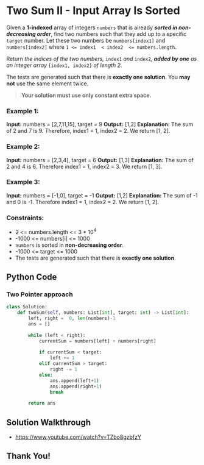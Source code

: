 # Two Sum II - Input Array Is Sorted


Given a  **1-indexed**  array of integers  `numbers`  that is already  **_sorted in non-decreasing order_**, find two numbers such that they add up to a specific  `target`  number. Let these two numbers be  `numbers[index1]`  and  `numbers[index2]`  where  `1 <= index1  < index2  <= numbers.length`.

Return _the indices of the two numbers,_ `index1` _and_ `index2`_,  **added by one**  as an integer array_ `[index1, index2]` _of length 2._

The tests are generated such that there is  **exactly one solution**. You  **may not**  use the same element twice.

> **Your solution must use only constant extra space.**


### Example 1: 
**Input:** numbers = [2,7,11,15], target = 9
**Output:** [1,2]
**Explanation:** The sum of 2 and 7 is 9. Therefore, index1 = 1, index2 = 2. We return [1, 2].

### Example 2:
**Input:** numbers = [2,3,4], target = 6
**Output:** [1,3]
**Explanation:** The sum of 2 and 4 is 6. Therefore index1 = 1, index2 = 3. We return [1, 3].

### Example 3:
**Input:** numbers = [-1,0], target = -1
**Output:** [1,2]
**Explanation:** The sum of -1 and 0 is -1. Therefore index1 = 1, index2 = 2. We return [1, 2].

### **Constraints:**
-   2 <= numbers.length <= 3 * 10<sup>4</sup>
-   -1000 <= numbers[i] <= 1000
-   `numbers`  is sorted in  **non-decreasing order**.
-   -1000 <= target <= 1000
-   The tests are generated such that there is  **exactly one solution**.

## Python Code
### Two Pointer approach

```python
class Solution:
    def twoSum(self, numbers: List[int], target: int) -> List[int]:
        left, right =  0, len(numbers)-1
        ans = []
        
        while (left < right):
            currentSum = numbers[left] + numbers[right]
            
            if currentSum < target:
                left += 1
            elif currentSum > target:
                right -= 1
            else:
                ans.append(left+1)
                ans.append(right+1)
                break
                
        return ans
```

## Solution Walkthrough

- https://www.youtube.com/watch?v=TZbo8gzbfzY

##
## Thank You!
